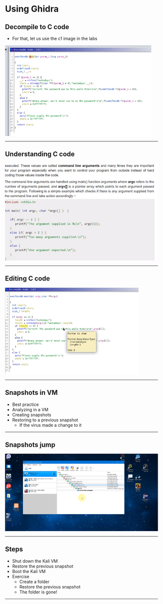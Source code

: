 # Using Ghidra

## Decompile to C code

* For that, let us use the c1 image in the labs

![](../images/01.png)

---

## Understanding C code

![](../images/02.png)

---

## Editing C code

![](../images/03.png)

---

## Snapshots in VM

* Best practice
* Analyzing in a VM
* Creating snapshots
* Restoring to a previous snapshot
  * If the virus made a change to it

---

## Snapshots jump

![](../images/04.png)

---

## Steps

* Shut down the Kali VM
* Restore the previous snapshot
* Boot the Kali VM
* Exercise
  * Create a folder
  * Restore the previous snapshot
  * The folder is gone!

---

